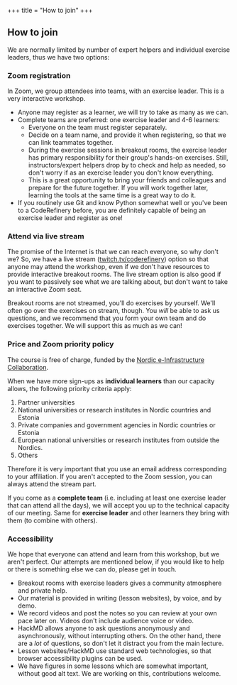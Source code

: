 +++
title = "How to join"
+++

## How to join

We are normally limited by number of expert helpers and individual exercise leaders, thus we have two options:

### Zoom registration

In Zoom, we group attendees into teams, with an exercise leader.  This
is a very interactive workshop.

- Anyone may register as a learner, we will try to take as many as we can.
- Complete teams are preferred: one exercise leader and 4-6 learners:
  - Everyone on the team must register separately.
  - Decide on a team name, and provide it when registering,
    so that we can link teammates together.
  - During the exercise sessions in breakout rooms, the exercise leader has
    primary responsibility for their group's hands-on exercises.
    Still, instructors/expert helpers drop by to check and help
    as needed, so don't worry if as an exercise leader you don't know everything.
  - This is a great opportunity to bring your friends and colleagues
    and prepare for the future together. If you will work together later,
    learning the tools at the same time is a great way to do it.
- If you routinely use Git and know Python somewhat well or you've been to
  a CodeRefinery before, you are definitely capable of being an exercise leader and register as one!

### Attend via live stream

The promise of the Internet is that we can reach everyone, so why
don't we?  So, we have a live stream
([twitch.tv/coderefinery](https://twitch.tv/coderefinery)) option so
that anyone may attend
the workshop, even if we don't have resources to provide interactive
breakout rooms.  The live stream option is also good if you want to
passively see what we are talking about, but don't want to take an
interactive Zoom seat.

Breakout rooms are not streamed, you'll do exercises by yourself.
We'll often go over the exercises on stream, though.  You *will* be
able to ask us questions, and we recommend that you form your own team and do
exercises together.  We will support this as much as we can!



### Price and Zoom priority policy

The course is free of charge, funded by the [Nordic e-Infrastructure
Collaboration](https://neic.no/).

When we have more sign-ups as **individual learners** than our capacity allows, the following priority criteria apply:

1. Partner universities
2. National universities or research institutes in Nordic countries and Estonia
3. Private companies and government agencies in Nordic countries or Estonia
4. European national universities or research institutes from outside the Nordics.
5. Others

Therefore it is very important that you use an email address
corresponding to your affiliation.  If you aren't accepted to the Zoom
session, you can always attend the stream part.

If you come as a **complete team** (i.e. including at least one
exercise leader that can attend all the days), we will accept you up
to the technical capacity of our meeting.  Same for **exercise
leader** and other learners they bring with them (to combine with
others).


### Accessibility

We hope that everyone can attend and learn from this workshop, but we
aren't perfect.  Our attempts are mentioned below, if you would like
to help or there is something else we can do, please get in touch.

* Breakout rooms with exercise leaders gives a community atmosphere
  and private help.
* Our material is provided in writing (lesson websites), by voice, and
  by demo.
* We record videos and post the notes so you can review at your own
  pace later on.  Videos don't include audience voice or video.
* HackMD allows anyone to ask questions anonymously and
  asynchronously, without interrupting others.  On the other hand,
  there are a *lot* of questions, so don't let it distract you from
  the main lecture.
* Lesson websites/HackMD use standard web technologies, so that
  browser accessibility plugins can be used.
* We have figures in some lessons which are somewhat important,
  without good alt text.  We are working on this, contributions
  welcome.
